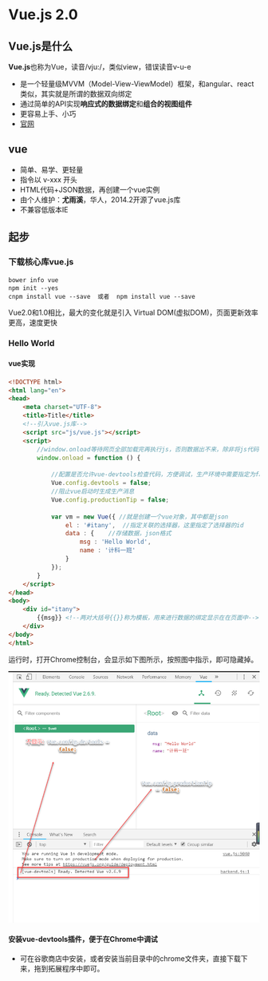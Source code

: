# Vue.js 2.0

## Vue.js是什么

**Vue.js**也称为Vue，读音/vju:/，类似view，错误读音v-u-e

- 是一个轻量级MVVM（Model-View-ViewModel）框架，和angular、react类似，其实就是所谓的数据双向绑定
- 通过简单的API实现**响应式的数据绑定**和**组合的视图组件**
- 更容易上手、小巧
- [官网](https://cn.vuejs.org/)

## vue
- 简单、易学、更轻量
- 指令以 v-xxx 开头
- HTML代码+JSON数据，再创建一个vue实例
- 由个人维护：**尤雨溪**，华人，2014.2开源了vue.js库
- 不兼容低版本IE

## 起步
### 下载核心库vue.js
```shell
bower info vue
npm init --yes
cnpm install vue --save  或者  npm install vue --save
```

Vue2.0和1.0相比，最大的变化就是引入 Virtual DOM(虚拟DOM)，页面更新效率更高，速度更快

### Hello World



#### vue实现

```html
<!DOCTYPE html>
<html lang="en">
<head>
    <meta charset="UTF-8">
    <title>Title</title>
    <!--引入vue.js库-->
    <script src="js/vue.js"></script>
    <script>
        //window.onload等待网页全部加载完再执行js，否则数据出不来，除非将js代码写在html下面
        window.onload = function () {

            //配置是否允许vue-devtools检查代码，方便调试，生产环境中需要指定为false，默认为true
            Vue.config.devtools = false;
            //阻止vue启动时生成生产消息
            Vue.config.productionTip = false;

            var vm = new Vue({ //就是创建一个vue对象，其中都是json
                el : '#itany',  //指定关联的选择器，这里指定了选择器的id
                data : {    //存储数据，json格式
                    msg : 'Hello World',
                    name : '计科一班'
                }
            });
        }
    </script>
</head>
<body>
    <div id="itany">
        {{msg}} <!--两对大括号{{}}称为模板，用来进行数据的绑定显示在在页面中-->
    </div>
</body>
</html>
```

运行时，打开Chrome控制台，会显示如下图所示，按照图中指示，即可隐藏掉。

![1552717843933](image/1.png)

#### 安装vue-devtools插件，便于在Chrome中调试

- 可在谷歌商店中安装，或者安装当前目录中的chrome文件夹，直接下载下来，拖到拓展程序中即可。